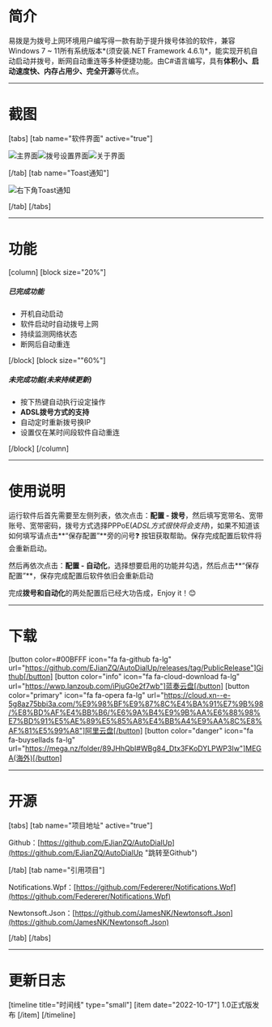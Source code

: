 # 简介

易拨是为拨号上网环境用户编写得一款有助于提升拨号体验的软件，兼容Windows 7 ~ 11所有系统版本*(须安装.NET Framework 4.6.1)*，能实现开机自动启动并拨号，断网自动重连等多种便捷功能。由C#语言编写，具有**体积小、启动速度快、内存占用少、完全开源**等优点。

---

# 截图

[tabs]
[tab name="软件界面" active="true"]

![主界面](http://img.xn--e-5g8az75bbi3a.com/imgs/2022/10/e91ff6378295a187.png)![拨号设置界面](http://img.xn--e-5g8az75bbi3a.com/imgs/2022/10/7ff04e6c27fb9d37.png)![关于界面](http://img.xn--e-5g8az75bbi3a.com/imgs/2022/10/49024435674b11db.png)

[/tab]
[tab name="Toast通知"]

![右下角Toast通知](http://img.xn--e-5g8az75bbi3a.com/imgs/2022/10/ac7421bcda765156.png)

[/tab]
[/tabs]

---

# 功能

[column]
[block size="20%"]

##### 已完成功能

* 开机自动启动
* 软件启动时自动拨号上网
* 持续监测网络状态
* 断网后自动重连

[/block]
[block size=""60%"]

##### 未完成功能(未来持续更新)

* 按下热键自动执行设定操作
* **ADSL拨号方式的支持**
* 自动定时重新拨号换IP
* 设置仅在某时间段软件自动重连

[/block]
[/column]

---

# 使用说明

运行软件后首先需要至左侧列表，依次点击：**配置 - 拨号**，然后填写宽带名、宽带账号、宽带密码，拨号方式选择PPPoE(*ADSL方式很快将会支持*)，如果不知道该如何填写请点击**“保存配置”**旁的问号❓ 按钮获取帮助。保存完成配置后软件将会重新启动。

然后再依次点击：**配置 - 自动化**，选择想要启用的功能并勾选，然后点击**“保存配置”**，保存完成配置后软件依旧会重新启动

完成**拨号和自动化**的两处配置后已经大功告成，Enjoy it！😊

---

# 下载

[button color=#00BFFF icon="fa fa-github fa-lg" url="https://github.com/EJianZQ/AutoDialUp/releases/tag/PublicRelease"]Github[/button] [button color="info" icon="fa fa-cloud-download fa-lg" url="https://wwp.lanzoub.com/iPjuG0e2f7wb"]蓝奏云盘[/button] [button color="primary" icon="fa fa-opera fa-lg" url="https://cloud.xn--e-5g8az75bbi3a.com/%E9%98%BF%E9%87%8C%E4%BA%91%E7%9B%98/%E8%BD%AF%E4%BB%B6/%E6%9A%B4%E9%9B%AA%E6%88%98%E7%BD%91%E5%AE%89%E5%85%A8%E4%BB%A4%E9%AA%8C%E8%AF%81%E5%99%A8"]阿里云盘[/button] [button color="danger" icon="fa fa-buysellads fa-lg" url="https://mega.nz/folder/89JHhQbI#WBg84_Dtx3FKoDYLPWP3Iw"]MEGA(海外)[/button]

---

# 开源

[tabs]
[tab name="项目地址" active="true"]

Github：[https://github.com/EJianZQ/AutoDialUp](https://github.com/EJianZQ/AutoDialUp "跳转至Github")

[/tab]
[tab name="引用项目"]

Notifications.Wpf：[https://github.com/Federerer/Notifications.Wpf](https://github.com/Federerer/Notifications.Wpf)

Newtonsoft.Json：[https://github.com/JamesNK/Newtonsoft.Json](https://github.com/JamesNK/Newtonsoft.Json)

[/tab]
[/tabs]

---

# 更新日志

[timeline title="时间线" type="small"]
[item date="2022-10-17"] 1.0正式版发布 [/item]
[/timeline]

